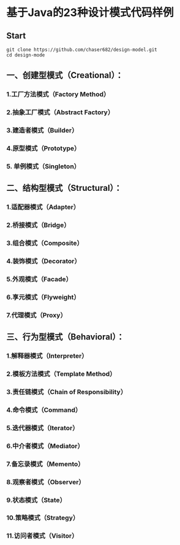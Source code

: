 # 基于Java的23种设计模式代码样例

## Start
```shell
git clone https://github.com/chaser682/design-model.git
cd design-mode
```

## 一、创建型模式（Creational）：
### 1.工厂方法模式（Factory Method）
### 2.抽象工厂模式（Abstract Factory）
### 3.建造者模式（Builder）
### 4.原型模式（Prototype）
### 5. 单例模式（Singleton）

## 二、结构型模式（Structural）：
### 1.适配器模式（Adapter）
### 2.桥接模式（Bridge）
### 3.组合模式（Composite）
### 4.装饰模式（Decorator）
### 5.外观模式（Facade）
### 6.享元模式（Flyweight）
### 7.代理模式（Proxy）

## 三、行为型模式（Behavioral）：
### 1.解释器模式（Interpreter）
### 2.模板方法模式（Template Method）
### 3.责任链模式（Chain of Responsibility）
### 4.命令模式（Command）
### 5.迭代器模式（Iterator）
### 6.中介者模式（Mediator）
### 7.备忘录模式（Memento）
### 8.观察者模式（Observer）
### 9.状态模式（State）
### 10.策略模式（Strategy）
### 11.访问者模式（Visitor）
